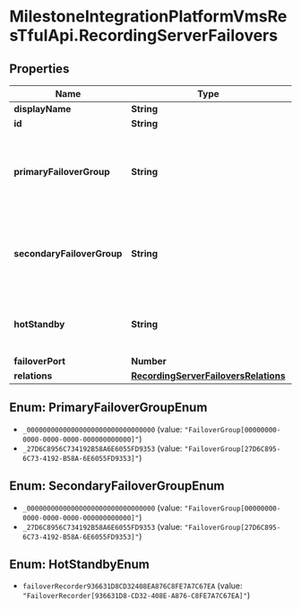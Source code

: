# MilestoneIntegrationPlatformVmsResTfulApi.RecordingServerFailovers

## Properties
Name | Type | Description | Notes
------------ | ------------- | ------------- | -------------
**displayName** | **String** |  | [optional] 
**id** | **String** | ID | [optional] 
**primaryFailoverGroup** | **String** | Primary failover group. . Value map to display names:  FailoverGroup[00000000-0000-0000-0000-000000000000]&#x3D;Not used   FailoverGroup[27D6C895-6C73-4192-B58A-6E6055FD9353]&#x3D;MyFailoverGroup    | [optional] 
**secondaryFailoverGroup** | **String** | Secondary failover group. . Value map to display names:  FailoverGroup[00000000-0000-0000-0000-000000000000]&#x3D;Not used   FailoverGroup[27D6C895-6C73-4192-B58A-6E6055FD9353]&#x3D;MyFailoverGroup    | [optional] 
**hotStandby** | **String** | Hot standby. . Value map to display names:  FailoverRecorder[936631D8-CD32-408E-A876-C8FE7A7C67EA]&#x3D;rootLevelFailover    | [optional] 
**failoverPort** | **Number** | Failover port | [optional] 
**relations** | [**RecordingServerFailoversRelations**](RecordingServerFailoversRelations.md) |  | [optional] 

<a name="PrimaryFailoverGroupEnum"></a>
## Enum: PrimaryFailoverGroupEnum

* `_00000000000000000000000000000000` (value: `"FailoverGroup[00000000-0000-0000-0000-000000000000]"`)
* `_27D6C8956C734192B58A6E6055FD9353` (value: `"FailoverGroup[27D6C895-6C73-4192-B58A-6E6055FD9353]"`)


<a name="SecondaryFailoverGroupEnum"></a>
## Enum: SecondaryFailoverGroupEnum

* `_00000000000000000000000000000000` (value: `"FailoverGroup[00000000-0000-0000-0000-000000000000]"`)
* `_27D6C8956C734192B58A6E6055FD9353` (value: `"FailoverGroup[27D6C895-6C73-4192-B58A-6E6055FD9353]"`)


<a name="HotStandbyEnum"></a>
## Enum: HotStandbyEnum

* `failoverRecorder936631D8CD32408EA876C8FE7A7C67EA` (value: `"FailoverRecorder[936631D8-CD32-408E-A876-C8FE7A7C67EA]"`)

